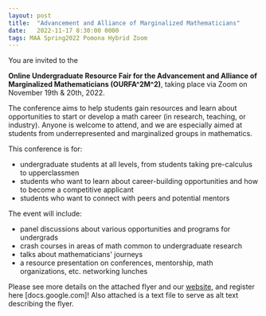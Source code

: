 ```yaml
---
layout: post
title:  "Advancement and Alliance of Marginalized Mathematicians"
date:   2022-11-17 8:30:00 0000
tags: MAA Spring2022 Pomona Hybrid Zoom
---
```


You are invited to the 

**Online Undergraduate Resource Fair for the Advancement and Alliance of Marginalized Mathematicians (OURFA^2M^2)**, taking place via Zoom on November 19th & 20th, 2022.

The conference aims to help students gain resources and learn about opportunities to start or develop a math career (in research, teaching, or industry). Anyone is welcome to attend, and we are especially aimed at students from underrepresented and marginalized groups in mathematics.
 
This conference is for:

* undergraduate students at all levels, from students taking pre-calculus to upperclassmen
* students who want to learn about career-building opportunities and how to become a competitive applicant
* students who want to connect with peers and potential mentors

 
The event will include:
* panel discussions about various opportunities and programs for undergrads
* crash courses in areas of math common to undergraduate research 
* talks about mathematicians' journeys
* a resource presentation on conferences, mentorship, math organizations, etc.
networking lunches

Please see more details on the attached flyer and our [website](ourfa2m2.org), and register here [docs.google.com]! Also attached is a text file to serve as alt text describing the flyer. 